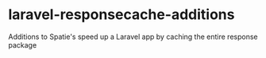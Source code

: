 # laravel-responsecache-additions
Additions to Spatie's speed up a Laravel app by caching the entire response package
